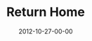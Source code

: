 ---
layout: message
category: message
series: "A Journey Home"
title: "Return Home"
date: 2012-10-27-00-00
message_id: 754
sc-permalink-url: "http://soundcloud.com/crdschurch/return-home"
audio: "http://s3.amazonaws.com/crossroads-media/messages/audio/journeyhome_04.mp3"
audio-duration: "47:52"
program: "http://s3.amazonaws.com/crossroads-media/documents/10_27-28_12_HOMEProgram.pdf"
description: "What does it look like to return home? In order to go home, we have to leave behind our misunderstandings of God and ourselves."
video: "http://s3.amazonaws.com/crossroads-media/messages/video/journeyhome_04.mp4"
video-duration: "47:59"
yt-video-id: "Mp14m1ywIFk"
video-image: "http://s3.amazonaws.com/crossroads-media/images/journeyhome_04_still.jpg"
tag: 
 - tome
 - journey
 - prodigal-son
 - home
 - father
 - program
explicit: false
---